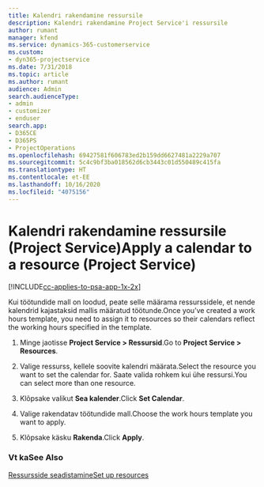 ```yaml
---
title: Kalendri rakendamine ressursile
description: Kalendri rakendamine Project Service'i ressursile
author: rumant
manager: kfend
ms.service: dynamics-365-customerservice
ms.custom:
- dyn365-projectservice
ms.date: 7/31/2018
ms.topic: article
ms.author: rumant
audience: Admin
search.audienceType:
- admin
- customizer
- enduser
search.app:
- D365CE
- D365PS
- ProjectOperations
ms.openlocfilehash: 69427581f606783ed2b159dd6627481a2229a707
ms.sourcegitcommit: 5c4c9bf3ba018562d6cb3443c01d550489c415fa
ms.translationtype: HT
ms.contentlocale: et-EE
ms.lasthandoff: 10/16/2020
ms.locfileid: "4075156"
---
```

# <a name="apply-a-calendar-to-a-resource-project-service"></a><span data-ttu-id="1de2d-103">Kalendri rakendamine ressursile (Project Service)</span><span class="sxs-lookup"><span data-stu-id="1de2d-103">Apply a calendar to a resource (Project Service)</span></span>

[!INCLUDE[cc-applies-to-psa-app-1x-2x](../includes/cc-applies-to-psa-app-1x-2x.md)]

<span data-ttu-id="1de2d-104">Kui töötundide mall on loodud, peate selle määrama ressurssidele, et nende kalendrid kajastaksid mallis määratud töötunde.</span><span class="sxs-lookup"><span data-stu-id="1de2d-104">Once you’ve created a work hours template, you need to assign it to resources so their calendars reflect the working hours specified in the template.</span></span>  
  
1.  <span data-ttu-id="1de2d-105">Minge jaotisse **Project Service > Ressursid**.</span><span class="sxs-lookup"><span data-stu-id="1de2d-105">Go to **Project Service > Resources**.</span></span>  
  
2.  <span data-ttu-id="1de2d-106">Valige ressurss, kellele soovite kalendri määrata.</span><span class="sxs-lookup"><span data-stu-id="1de2d-106">Select the resource you want to set the calendar for.</span></span> <span data-ttu-id="1de2d-107">Saate valida rohkem kui ühe ressursi.</span><span class="sxs-lookup"><span data-stu-id="1de2d-107">You can select more than one resource.</span></span>  
  
3.  <span data-ttu-id="1de2d-108">Klõpsake valikut **Sea kalender**.</span><span class="sxs-lookup"><span data-stu-id="1de2d-108">Click **Set Calendar**.</span></span>  
  
4.  <span data-ttu-id="1de2d-109">Valige rakendatav töötundide mall.</span><span class="sxs-lookup"><span data-stu-id="1de2d-109">Choose the work hours template you want to apply.</span></span>  
  
5.  <span data-ttu-id="1de2d-110">Klõpsake käsku **Rakenda**.</span><span class="sxs-lookup"><span data-stu-id="1de2d-110">Click **Apply**.</span></span>  
  
### <a name="see-also"></a><span data-ttu-id="1de2d-111">Vt ka</span><span class="sxs-lookup"><span data-stu-id="1de2d-111">See Also</span></span>  
 [<span data-ttu-id="1de2d-112">Ressursside seadistamine</span><span class="sxs-lookup"><span data-stu-id="1de2d-112">Set up resources</span></span>](../psa/set-up-resources.md)
